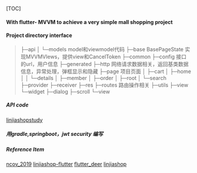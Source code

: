 [TOC]
#### With flutter- MVVM to achieve a very simple mall shopping project

#### Project directory interface
>├─api
│  └─models model和viewmodel代码
├─base  BasePageState 实现MVVMVIews，提供view和CancelToken
├─common 
├─config  接口的url，用户信息
├─generated
├─http  网络请求数据相关，返回基类数据信息，异常处理，弹框显示和隐藏
├─page 项目页面
│  ├─cart
│  ├─home
│  │  └─details
│  ├─member
│  ├─order
│  ├─root
│  └─search
├─provider
├─receiver
├─res
├─routes 路由操作相关
├─utils
├─view
└─widget
    ├─dialog
    ├─scroll
    └─view





##### API code
[linjiashopstudy](https://github.com/githubityu/linjiashopstudy.git)


##### 用gradle,springboot，jwt security 编写


##### Reference Item
[ncov_2019](https://github.com/fluttercandies/ncov_2019)
[linjiashop-flutter](https://github.com/microapp-store/linjiashop-flutter)
[flutter_deer](https://github.com/simplezhli/flutter_deer.git)
[linjiashop](https://gitee.com/microapp/linjiashop) 